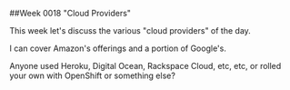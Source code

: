 ##Week 0018 "Cloud Providers"

This week let's discuss the various "cloud providers" of the day.

I can cover Amazon's offerings and a portion of Google's.

Anyone used Heroku, Digital Ocean, Rackspace Cloud, etc, etc, or rolled your own with OpenShift or something else?

